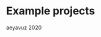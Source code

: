 <html>
<head>
  <title>My Portfolio</title>
</head>
<body>
  <h1>Example projects</h1>
  <footer>aeyavuz 2020</footer>
</body>
</html>
